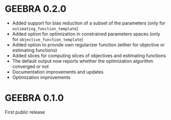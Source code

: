 # GEEBRA 0.2.0

+ Added support for bias reduction of a subset of the parameters (only for `estimating_function_template`)
+ Added option for optimization in constrained parameters spaces (only for `objective_function_template`)
+ Added option to provide own regularizer function (either for objective or estimating functions)
+ Added slices for computing slices of objectives and estimating functions
+ The default output now reports whether the optimization algorithm converged or not
+ Documentation improvements and updates
+ Optimization improvements


# GEEBRA 0.1.0

First public release
